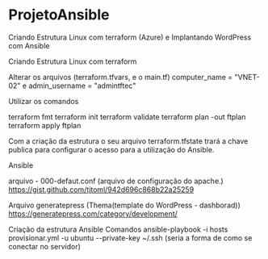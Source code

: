 # ProjetoAnsible
Criando Estrutura Linux com terraform (Azure) e Implantando WordPress com Ansible

Criando Estrutura Linux com terraform

Alterar os arquivos (terraform.tfvars, e o main.tf) computer_name = "VNET-02" e admin_username = "admintftec"

Utilizar os comandos

terraform fmt
terraform init
terraform validate 
terraform plan -out ftplan
terraform apply ftplan

Com a criação da estrutura o seu arquivo terraform.tfstate trará a chave publica para configurar o acesso para a utilização do Ansible.

Ansible

arquivo - 000-defaut.conf (arquivo de configuração do apache.)
https://gist.github.com/tjtoml/942d696c868b22a25259

Arquivo generatepress (Thema(template do WordPress - dashborad))
https://generatepress.com/category/development/

Criação da estrutura Ansible
Comandos 
ansible-playbook -i hosts provisionar.yml -u ubuntu --private-key ~/.ssh (seria a forma de como se conectar no servidor)
